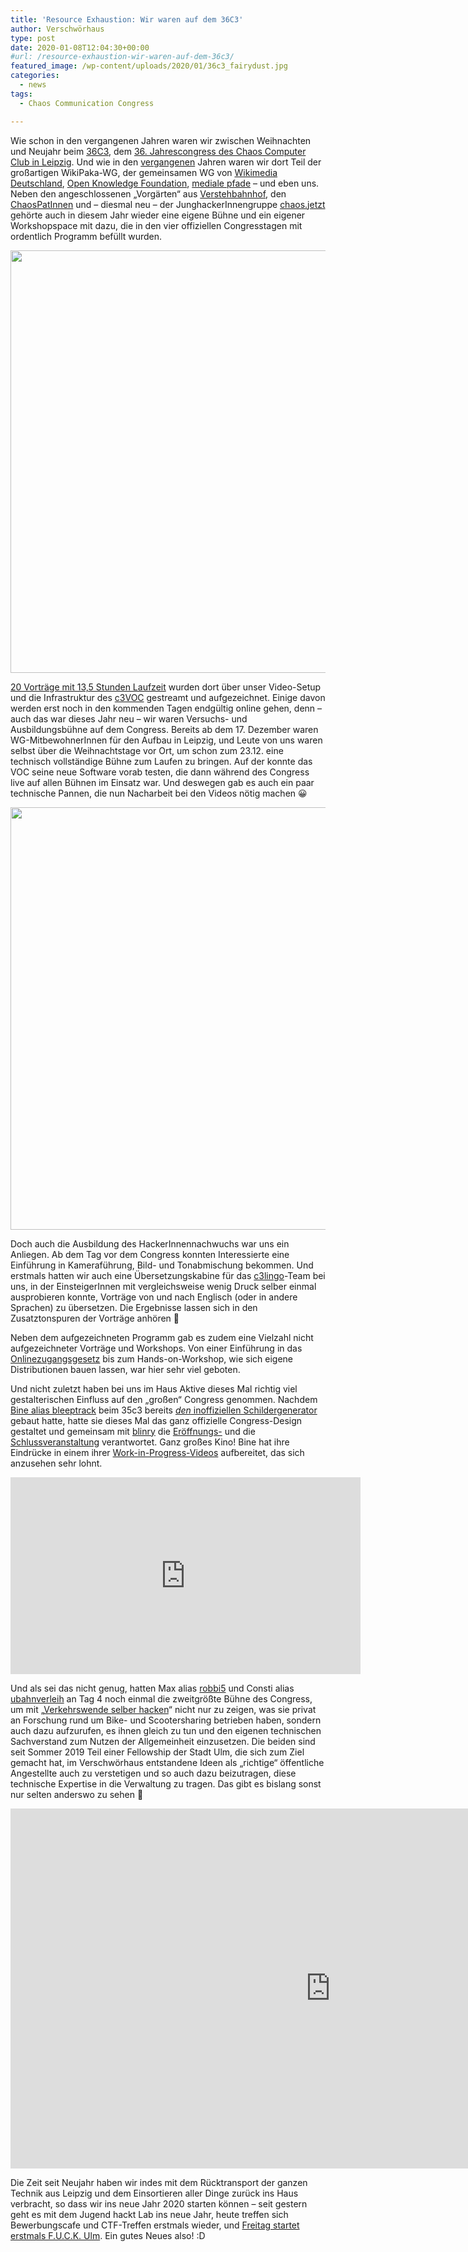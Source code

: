 ```yaml
---
title: 'Resource Exhaustion: Wir waren auf dem 36C3'
author: Verschwörhaus
type: post
date: 2020-01-08T12:04:30+00:00
#url: /resource-exhaustion-wir-waren-auf-dem-36c3/
featured_image: /wp-content/uploads/2020/01/36c3_fairydust.jpg
categories:
  - news
tags:
  - Chaos Communication Congress

---
```

Wie schon in den vergangenen Jahren waren wir zwischen Weihnachten und Neujahr beim [36C3][1], dem [36. Jahrescongress des Chaos Computer Club in Leipzig][2]. Und wie in den [vergangenen][3] Jahren waren wir dort Teil der großartigen WikiPaka-WG, der gemeinsamen WG von [Wikimedia Deutschland][4], [Open Knowledge Foundation][5], [mediale pfade][6] – und eben uns. Neben den angeschlossenen „Vorgärten“ aus [Verstehbahnhof][7], den [ChaosPatInnen][8] und – diesmal neu – der JunghackerInnengruppe [chaos.jetzt][9] gehörte auch in diesem Jahr wieder eine eigene Bühne und ein eigener Workshopspace mit dazu, die in den vier offiziellen Congresstagen mit ordentlich Programm befüllt wurden.

<img loading="lazy" class="aligncenter size-full wp-image-1464" src="https://verschwoerhaus.de/wp-content/uploads/2020/01/36c3_lingo.jpg" alt="" width="1200" height="676" srcset="https://verschwoerhaus.de/wp-content/uploads/2020/01/36c3_lingo.jpg 1200w, https://verschwoerhaus.de/wp-content/uploads/2020/01/36c3_lingo-300x169.jpg 300w, https://verschwoerhaus.de/wp-content/uploads/2020/01/36c3_lingo-1024x577.jpg 1024w, https://verschwoerhaus.de/wp-content/uploads/2020/01/36c3_lingo-768x433.jpg 768w" sizes="(max-width: 709px) 85vw, (max-width: 909px) 67vw, (max-width: 1362px) 62vw, 840px" />

[20 Vorträge mit 13,5 Stunden Laufzeit][10] wurden dort über unser Video-Setup und die Infrastruktur des [c3VOC][11] gestreamt und aufgezeichnet. Einige davon werden erst noch in den kommenden Tagen endgültig online gehen, denn – auch das war dieses Jahr neu – wir waren Versuchs- und Ausbildungsbühne auf dem Congress. Bereits ab dem 17. Dezember waren WG-MitbewohnerInnen für den Aufbau in Leipzig, und Leute von uns waren selbst über die Weihnachtstage vor Ort, um schon zum 23.12. eine technisch vollständige Bühne zum Laufen zu bringen. Auf der konnte das VOC seine neue Software vorab testen, die dann während des Congress live auf allen Bühnen im Einsatz war. Und deswegen gab es auch ein paar technische Pannen, die nun Nacharbeit bei den Videos nötig machen 😀

<img loading="lazy" class="aligncenter size-full wp-image-1465" src="https://verschwoerhaus.de/wp-content/uploads/2020/01/36c3_ausbildung.jpg" alt="" width="1200" height="676" srcset="https://verschwoerhaus.de/wp-content/uploads/2020/01/36c3_ausbildung.jpg 1200w, https://verschwoerhaus.de/wp-content/uploads/2020/01/36c3_ausbildung-300x169.jpg 300w, https://verschwoerhaus.de/wp-content/uploads/2020/01/36c3_ausbildung-1024x577.jpg 1024w, https://verschwoerhaus.de/wp-content/uploads/2020/01/36c3_ausbildung-768x433.jpg 768w" sizes="(max-width: 709px) 85vw, (max-width: 909px) 67vw, (max-width: 1362px) 62vw, 840px" />

Doch auch die Ausbildung des HackerInnennachwuchs war uns ein Anliegen. Ab dem Tag vor dem Congress konnten Interessierte eine Einführung in Kameraführung, Bild- und Tonabmischung bekommen. Und erstmals hatten wir auch eine Übersetzungskabine für das [c3lingo][12]-Team bei uns, in der EinsteigerInnen mit vergleichsweise wenig Druck selber einmal ausprobieren konnte, Vorträge von und nach Englisch (oder in andere Sprachen) zu übersetzen. Die Ergebnisse lassen sich in den Zusatztonspuren der Vorträge anhören 🙂

Neben dem aufgezeichneten Programm gab es zudem eine Vielzahl nicht aufgezeichneter Vorträge und Workshops. Von einer Einführung in das [Onlinezugangsgesetz][13] bis zum Hands-on-Workshop, wie sich eigene Distributionen bauen lassen, war hier sehr viel geboten.

Und nicht zuletzt haben bei uns im Haus Aktive dieses Mal richtig viel gestalterischen Einfluss auf den „großen“ Congress genommen. Nachdem [Bine alias bleeptrack][14] beim 35c3 bereits [_den_ inoffiziellen Schildergenerator][15] gebaut hatte, hatte sie dieses Mal das ganz offizielle Congress-Design gestaltet und gemeinsam mit [blinry][16] die [Eröffnungs-][17] und die [Schlussveranstaltung][18] verantwortet. Ganz großes Kino! Bine hat ihre Eindrücke in einem ihrer [Work-in-Progress-Videos][19] aufbereitet, das sich anzusehen sehr lohnt.

<iframe src="https://www.youtube-nocookie.com/embed/u4Yj17e3nl0" allowfullscreen="allowfullscreen" width="560" height="315" frameborder="0"></iframe>

Und als sei das nicht genug, hatten Max alias [robbi5][20] und Consti alias [ubahnverleih][21] an Tag 4 noch einmal die zweitgrößte Bühne des Congress, um mit „[Verkehrswende selber hacken][22]“ nicht nur zu zeigen, was sie privat an Forschung rund um Bike- und Scootersharing betrieben haben, sondern auch dazu aufzurufen, es ihnen gleich zu tun und den eigenen technischen Sachverstand zum Nutzen der Allgemeinheit einzusetzen. Die beiden sind seit Sommer 2019 Teil einer Fellowship der Stadt Ulm, die sich zum Ziel gemacht hat, im Verschwörhaus entstandene Ideen als „richtige“ öffentliche Angestellte auch zu verstetigen und so auch dazu beizutragen, diese technische Expertise in die Verwaltung zu tragen. Das gibt es bislang sonst nur selten anderswo zu sehen 🙂

<iframe src="https://media.ccc.de/v/36c3-10881-verkehrswende_selber_hacken/oembed" allowfullscreen="allowfullscreen" width="1024" height="576" frameborder="0"></iframe>

Die Zeit seit Neujahr haben wir indes mit dem Rücktransport der ganzen Technik aus Leipzig und dem Einsortieren aller Dinge zurück ins Haus verbracht, so dass wir ins neue Jahr 2020 starten können – seit gestern geht es mit dem Jugend hackt Lab ins neue Jahr, heute treffen sich Bewerbungscafe und CTF-Treffen erstmals wieder, und [Freitag startet erstmals F.U.C.K. Ulm][23]. Ein gutes Neues also! :D

 [1]: https://events.ccc.de/congress/2019/wiki/index.php/Main_Page
 [2]: https://de.wikipedia.org/wiki/Chaos_Communication_Congress
 [3]: https://verschwoerhaus.de/los-gehts-2019/
 [4]: https://www.wikimedia.de/
 [5]: https://okfn.de/
 [6]: https://medialepfade.org/
 [7]: https://verstehbahnhof.de/
 [8]: https://events.ccc.de/2019/11/24/chaospatinnen-on-36c3/
 [9]: https://chaos.jetzt/
 [10]: https://media.ccc.de/c/36c3/WikiPakaWG
 [11]: https://c3voc.de/
 [12]: https://c3lingo.org/
 [13]: https://de.wikipedia.org/wiki/Onlinezugangsgesetz
 [14]: http://bleeptrack.de/
 [15]: https://35c3.bleeptrack.de/
 [16]: https://morr.cc/
 [17]: https://media.ccc.de/v/36c3-11223-opening_ceremony
 [18]: https://media.ccc.de/v/36c3-11224-closing_ceremony_de
 [19]: https://www.youtube.com/watch?v=u4Yj17e3nl0
 [20]: https://robbi5.de/
 [21]: http://blattspinat.com/
 [22]: https://media.ccc.de/v/36c3-10881-verkehrswende_selber_hacken
 [23]: https://verschwoerhaus.de/neu-f-u-c-k-frauen-und-computer-kram-ulm-treffen/
